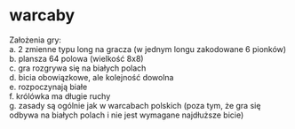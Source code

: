 # warcaby
Założenia gry:<br />
a. 2 zmienne typu long na gracza (w jednym longu zakodowane 6 pionków)<br />
b. plansza 64 polowa (wielkość 8x8)<br />
c. gra rozgrywa się na białych polach<br />
d. bicia obowiązkowe, ale kolejność dowolna<br />
e. rozpoczynają białe<br />
f. królówka ma długie ruchy<br />
g. zasady są ogólnie jak w warcabach polskich (poza tym, że gra się odbywa na białych polach i nie jest wymagane najdłuższe bicie)
